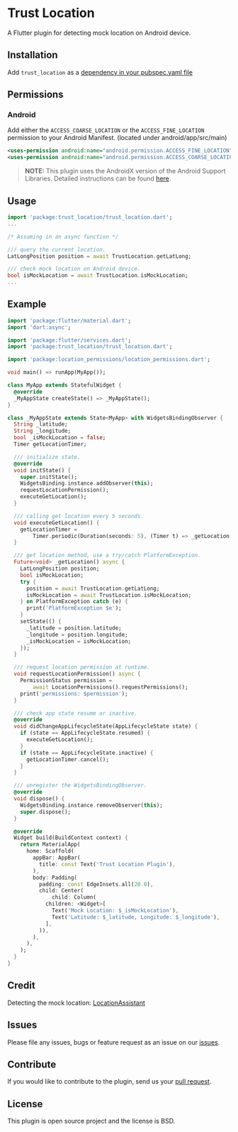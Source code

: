 # Trust Location

A Flutter plugin for detecting mock location on Android device.

## Installation

Add `trust_location` as a [dependency in your pubspec.yaml file](https://flutter.dev/docs/development/packages-and-plugins/using-packages)

## Permissions

### Android

Add either the `ACCESS_COARSE_LOCATION` or the `ACCESS_FINE_LOCATION` permission to your Android Manifest. (located under android/app/src/main)

``` xml
<uses-permission android:name="android.permission.ACCESS_FINE_LOCATION" />
<uses-permission android:name="android.permission.ACCESS_COARSE_LOCATION" />
```

> **NOTE:** This plugin uses the AndroidX version of the Android Support Libraries. Detailed instructions can be found [here](https://flutter.dev/docs/development/packages-and-plugins/androidx-compatibility).

## Usage

```dart
import 'package:trust_location/trust_location.dart';
...

/* Assuming in an async function */

/// query the current location.
LatLongPosition position = await TrustLocation.getLatLong;

/// check mock location on Android device.
bool isMockLocation = await TrustLocation.isMockLocation;
...
```

## Example

```dart
import 'package:flutter/material.dart';
import 'dart:async';

import 'package:flutter/services.dart';
import 'package:trust_location/trust_location.dart';

import 'package:location_permissions/location_permissions.dart';

void main() => runApp(MyApp());

class MyApp extends StatefulWidget {
  @override
  _MyAppState createState() => _MyAppState();
}

class _MyAppState extends State<MyApp> with WidgetsBindingObserver {
  String _latitude;
  String _longitude;
  bool _isMockLocation = false;
  Timer getLocationTimer;

  /// initialize state.
  @override
  void initState() {
    super.initState();
    WidgetsBinding.instance.addObserver(this);
    requestLocationPermission();
    executeGetLocation();
  }

  /// calling get location every 5 seconds.
  void executeGetLocation() {
    getLocationTimer =
        Timer.periodic(Duration(seconds: 5), (Timer t) => _getLocation());
  }

  /// get location method, use a try/catch PlatformException.
  Future<void> _getLocation() async {
    LatLongPosition position;
    bool isMockLocation;
    try {
      position = await TrustLocation.getLatLong;
      isMockLocation = await TrustLocation.isMockLocation;
    } on PlatformException catch (e) {
      print('PlatformException $e');
    }
    setState(() {
      _latitude = position.latitude;
      _longitude = position.longitude;
      _isMockLocation = isMockLocation;
    });
  }

  /// request location permission at runtime.
  void requestLocationPermission() async {
    PermissionStatus permission =
        await LocationPermissions().requestPermissions();
    print('permissions: $permission');
  }

  /// check app state resume or inactive.
  @override
  void didChangeAppLifecycleState(AppLifecycleState state) {
    if (state == AppLifecycleState.resumed) {
      executeGetLocation();
    }
    if (state == AppLifecycleState.inactive) {
      getLocationTimer.cancel();
    }
  }

  /// unregister the WidgetsBindingObserver.
  @override
  void dispose() {
    WidgetsBinding.instance.removeObserver(this);
    super.dispose();
  }

  @override
  Widget build(BuildContext context) {
    return MaterialApp(
      home: Scaffold(
        appBar: AppBar(
          title: const Text('Trust Location Plugin'),
        ),
        body: Padding(
          padding: const EdgeInsets.all(20.0),
          child: Center(
              child: Column(
            children: <Widget>[
              Text('Mock Location: $_isMockLocation'),
              Text('Latitude: $_latitude, Longitude: $_longitude'),
            ],
          )),
        ),
      ),
    );
  }
}
```

## Credit

Detecting the mock location: [LocationAssistant](https://github.com/klaasnotfound/LocationAssistant)

## Issues

Please file any issues, bugs or feature request as an issue on our [issues](https://github.com/wongpiwat/flutter-trust-location/issues).

## Contribute

If you would like to contribute to the plugin, send us your [pull request](https://github.com/wongpiwat/flutter-trust-location/pulls).

## License

This plugin is open source project and the license is BSD.
